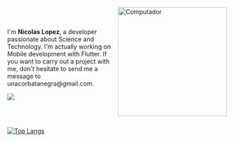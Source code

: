 <img src="https://raw.githubusercontent.com/MicaelliMedeiros/micaellimedeiros/master/image/computer-illustration.png" min-width="250px" max-width="250px" width="250" align="right" alt="Computador">
<br>
</br>
<p align="left"> I'm <strong>Nicolas Lopez</strong>, a developer passionate about Science and Technology. 
I'm actually working on Mobile development with Flutter.
If you want to carry out a project with me, don't hesitate to send me a message to
unacorbatanegra@gmail.com.
</p>

<a href="https://github.com/unacorbatanegra">
  <img align="center" src="https://github-readme-stats.vercel.app/api?username=unacorbatanegra&count_private=true&show_icons=true&hide_title=true" />
</a>

<br></br>

[![Top Langs](https://github-readme-stats.vercel.app/api/top-langs/?username=unacorbatanegra&layout=compact)](https://github.com/unacorbatanegra/)
